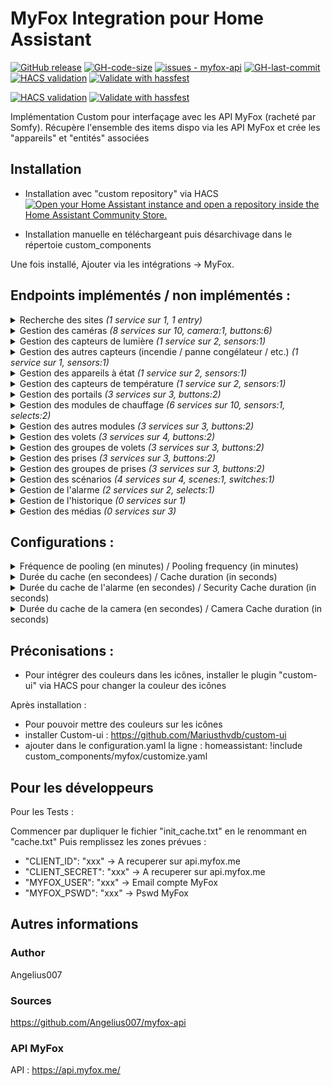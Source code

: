 # MyFox Integration pour Home Assistant
[![GitHub release](https://img.shields.io/github/release/Angelius007/myfox-api?include_prereleases=&sort=semver&color=blue)](https://github.com/Angelius007/myfox-api/releases/)
[![GH-code-size](https://img.shields.io/github/languages/code-size/Angelius007/myfox-api?color=red)](https://github.com/Angelius007/myfox-api)
[![issues - myfox-api](https://img.shields.io/github/issues/Angelius007/myfox-api)](https://github.com/Angelius007/myfox-api/issues)
[![GH-last-commit](https://img.shields.io/github/last-commit/Angelius007/myfox-api?style=flat-square)](https://github.com/Angelius007/myfox-api/commits/main)
[![HACS validation](https://github.com/Angelius007/myfox-api/workflows/HACS%20validation/badge.svg)](https://github.com/Angelius007/myfox-api/actions?query=workflow:"HACS+validation")
[![Validate with hassfest](https://github.com/Angelius007/myfox-api/workflows/Validate%20with%20hassfest/badge.svg)](https://github.com/Angelius007/myfox-api/actions?query=workflow:"Validate+with+hassfest")

[![HACS validation](https://github.com/Angelius007/myfox-api/workflows/HACS%20validation/badge.svg)](https://github.com/Angelius007/myfox-api/actions?query=workflow:"HACS+validation")
[![Validate with hassfest](https://github.com/Angelius007/myfox-api/workflows/Validate%20with%20hassfest/badge.svg)](https://github.com/Angelius007/myfox-api/actions?query=workflow:"Validate+with+hassfest")

Implémentation Custom pour interfaçage avec les API MyFox (racheté par Somfy).
Récupère l'ensemble des items dispo via les API MyFox et crée les "appareils" et "entités" associées

## Installation
- Installation avec "custom repository" via HACS
[![Open your Home Assistant instance and open a repository inside the Home Assistant Community Store.](https://my.home-assistant.io/badges/hacs_repository.svg)](https://my.home-assistant.io/redirect/hacs_repository/?owner=Angelius007&repository=myfox-api)

- Installation manuelle en téléchargeant puis désarchivage dans le répertoie custom_components

Une fois installé, Ajouter via les intégrations -> MyFox.

## Endpoints implémentés / non implémentés :
<details><summary> Recherche des sites <i>(1 service sur 1, 1 entry)</i> </summary>
<p>

*Services*
- /client/site/items : listing des sites de l'utilisateur. Choix du site paramétrable dans HA

*Entry*
- Choix du site ID

</p></details>
<details><summary> Gestion des caméras <i>(8 services sur 10, camera:1, buttons:6)</i> </summary>
<p>

*Services*
- /site/{siteId}/device/camera/items : listing des caméras
- /site/{siteId}/device/{cameraId}/camera/live/start/{protocol} : démarrage d'un live (protocol "hls" implémenté)
- /site/{siteId}/device/{cameraId}/camera/live/extend : pour ajouter 30 sec de live
- /site/{siteId}/device/{cameraId}/camera/live/stop : pour arrêter le live
- /site/{siteId}/device/{cameraId}/camera/preview/take: photo instantané (sert pour la vignette de la caméra)
- /site/{siteId}/device/{cameraId}/camera/recording/start : enregistre une vidéo de 2 min dans le cloud MyFox (nécessite abonnement. Encore dispo ?)
- /site/{siteId}/device/{cameraId}/camera/recording/stop : stop l'enregistrement de la vidéo dans le cloud
- /site/{siteId}/device/{cameraId}/camera/snapshot/take : photo instantané sauvegardé dans le cloud MyFox
- _(not implemented)_ /site/{siteId}/device/{cameraId}/camera/shutter/open : ouverture obturateur caméra (si dispo)
- _(not implemented)_ /site/{siteId}/device/{cameraId}/camera/shutter/close : fermeture obturateur caméra (si dispo)

*Camera*
- Image/Aperçu Caméra
- Stream (protocol *hls*)

*Buttons*
- Snapshot
- Rec Start
- Rec Stop
- Live Start
- Live Extend
- Live Stop

</p></details>
<details><summary> Gestion des capteurs de lumière <i>(1 service sur 2, sensors:1)</i> </summary>
<p>

*Services*
- /site/{siteId}/device/data/light/items : listing des capteurs de lumières
- _(not implemented)_ /site/{siteId}/device/{deviceId}/data/light : historique des capteurs

*Sensors*
- Luminosité/light

</p></details>
<details><summary> Gestion des autres capteurs (incendie / panne congélateur / etc.) <i>(1 service sur 1, sensors:1)</i> </summary>
<p>

*Services*
- /site/{siteId}/device/data/other/items : lising des autres capteurs (incendie / capteur panne congélateur / etc.)

*Sensors*
- Etat capteur

</p></details>
<details><summary> Gestion des appareils à état <i>(1 service sur 2, sensors:1)</i> </summary>
<p>

*Services*
- /site/{siteId}/device/data/state/items : listing des appareils à état
- _(not implemented)_ /site/{siteId}/device/{deviceId}/data/state : récupère l'état d'un appareil

*Sensors*
- Etat capteur

</p></details>
<details><summary> Gestion des capteurs de température <i>(1 service sur 2, sensors:1)</i> </summary>
<p>

*Services*
- /site/{siteId}/device/data/temperature/items : listing des capteurs de température
- _(not implemented)_ /site/{siteId}/device/{deviceId}/data/temperature : historique des capteurs

*Sensors*
- Temperature

</p></details>
<details><summary> Gestion des portails <i>(3 services sur 3, buttons:2)</i> </summary>
<p>

*Services*
- /site/{siteId}/device/gate/items : listing des appareils
- /site/{siteId}/device/{deviceId}/gate/perform/one : action 1 de l'appareil
- /site/{siteId}/device/{deviceId}/gate/perform/two : action 2 de l'appareil

*Buttons*
- Bouton action 1
- Bouton action 2

</p></details>
<details><summary> Gestion des modules de chauffage <i>(6 services sur 10, sensors:1, selects:2)</i> </summary>
<p>

*Services*
- /site/{siteId}/device/heater/items/withthermostat : listing des modules de chauffage avec thermostat
- /site/{siteId}/device/heater/items : listing des modules de chauffage
- _(not implemented)_ /site/{siteId}/device/{deviceId}/heater/auto : positionnement en mode auto du module de chauffage
- _(not implemented)_ /site/{siteId}/device/{deviceId}/heater/away : positionnement en mode absent du module de chauffage
- _(not implemented)_ /site/{siteId}/device/{deviceId}/heater/boost : positionnement en mode boost du module de chauffage
- /site/{siteId}/device/{deviceId}/heater/eco : positionnement en mode eco du module de chauffage
- /site/{siteId}/device/{deviceId}/heater/frost : positionnement en mode frost du module de chauffage
- /site/{siteId}/device/{deviceId}/heater/off : positionnement en mode off du module de chauffage
- /site/{siteId}/device/{deviceId}/heater/on : positionnement en mode confort du module de chauffage
- _(not implemented)_ /site/{siteId}/device/{deviceId}/heater/thermostatoff : positionnement en mode off du module de chauffage

*Sensors*
- Temperature (pour module radiateur avec thermostat)

*Selects*
- Selection programme (ON/OFF/Mode ECO/Mode Hors-Gel)
- Selection programme (ON/OFF/Mode ECO/Mode Hors-Gel) _(inactif:Mode Absent/Mode Auto/Mode Boost/Thermostat OFF)_

</p></details>
<details><summary> Gestion des autres modules <i>(3 services sur 3, buttons:2)</i> </summary>
<p>

*Services*
- /site/{siteId}/device/module/items : listing des modules
- /site/{siteId}/device/{deviceId}/module/perform/one : action 1 de l'appareil
- /site/{siteId}/device/{deviceId}/module/perform/two : action 2 de l'appareil

*Buttons*
- Bouton action 1
- Bouton action 2

</p></details>
<details><summary> Gestion des volets <i>(3 services sur 4, buttons:2)</i> </summary>
<p>

*Services*
- /site/{siteId}/device/shutter/items : listing des modules volets
- /site/{siteId}/device/{deviceId}/shutter/open : volet en position ouverte
- /site/{siteId}/device/{deviceId}/shutter/close : volet en position fermée
- _(not implemented)_ /site/{siteId}/device/{deviceId}/shutter/my : volet en position "favoris"

*Buttons*
- Ouverture volet
- Fermeture volet

</p></details>
<details><summary> Gestion des groupes de volets <i>(3 services sur 3, buttons:2)</i> </summary>
<p>

*Services*
- /site/{siteId}/group/shutter/items : listing des groupes de volets
- /site/{siteId}/group/{groupId}/shutter/open : volets en position ouverte
- /site/{siteId}/group/{groupId}/shutter/close : volets en position fermée

*Buttons*
- Ouverture volet
- Fermeture volet

</p></details>
<details><summary> Gestion des prises <i>(3 services sur 3, buttons:2)</i> </summary>
<p>

*Services*
- /site/{siteId}/device/socket/items : listing des prises connectées
- /site/{siteId}/device/{deviceId}/socket/on : position on
- /site/{siteId}/device/{deviceId}/socket/off : position off

*Buttons*
- Bouton ON
- Bouton OFF

</p></details>
<details><summary> Gestion des groupes de prises <i>(3 services sur 3, buttons:2)</i> </summary>
<p>

*Services*
- /site/{siteId}/group/electric/items : listing des groupements d'appreils électriques
- /site/{siteId}/group/{groupId}/electric/on : position on
- /site/{siteId}/group/{groupId}/electric/off : positionoff

*Buttons*
- Bouton ON
- Bouton OFF

</p></details>
<details><summary> Gestion des scénarios <i>(4 services sur 4, scenes:1, switches:1)</i> </summary>
<p>

*Services*
- /site/{siteId}/scenario/items : listing des scénarios
- /site/{siteId}/scenario/{scenarioId}/play : déclenchement d'un scénario
- /site/{siteId}/scenario/{scenarioId}/enable : activation d'un scénario
- /site/{siteId}/scenario/{scenarioId}/disable : désactivation d'un scénario

*Scenes*
- Déclenchement scénario à la demande

*Switches*
- Activation/Désactivation scénario

</p></details>
<details><summary> Gestion de l'alarme <i>(2 services sur 2, selects:1)</i> </summary>
<p>

*Services*
- /site/{siteId}/security : récupération de l'état de l'alarme
- /site/{siteId}/security/set/{securityLevel} : changement du niveau de sécurité de l'alarme

*Selects*
- Changement niveau alarme (Disarmed/Partial/Armed)

</p></details>
<details><summary> Gestion de l'historique <i>(0 services sur 1)</i> </summary>
<p>

*Services*
- _(not implemented)_ /site/{siteId}/history : historique de la centrale

</p></details>
<details><summary> Gestion des médias <i>(0 services sur 3)</i> </summary>
<p>

*Services*
- _(not implemented)_ /site/{siteId}/library/image/items : listing des photos dans le cloud MyFox
- _(not implemented)_ /site/{siteId}/library/video/items : listing des vidéos dans le cloud MyFox
- _(not implemented)_ /site/{siteId}/library/video/{videoId}/play : lecture d'une viédo du cloud MyFox

</p></details>

## Configurations :

<details><summary>Fréquence de pooling (en minutes) / Pooling frequency (in minutes) </summary>
<p>
Fréquence d'appel des API via le coordinateur. Tous les services de récupération des appareils et de certains capteurs sont mis à jour via ce pooling.
</p></details>

<details><summary>Durée du cache (en secondees) / Cache duration (in seconds) </summary>
<p>
Durée du cache pour les listes d'appareils et capteurs. Si le pooling tente de récupérer des informations avant la fin de durée du cache, l'appel à l'API ne sera pas réalisé et la donnée en cache sera utilisée. (permet de limiter le nombre d'appels aux API MyFox)
</p></details>

<details><summary>Durée du cache de l'alarme (en secondes) / Security Cache duration (in seconds) </summary>
<p>
Durée du cache spécifique à l'alarme (pour récupérer l'état de l'armement)
</p></details>

<details><summary>Durée du cache de la camera (en secondes) / Camera Cache duration (in seconds) </summary>
<p>
Durée du cache spécifique à la caméra (pour récupérer un aperçu des caméras).
</p></details>

## Préconisations :
- Pour intégrer des couleurs dans les icônes, installer le plugin "custom-ui" via HACS pour changer la couleur des icônes

Après installation :
- Pour pouvoir mettre des couleurs sur les icônes
- installer Custom-ui : https://github.com/Mariusthvdb/custom-ui
- ajouter dans le configuration.yaml la ligne : 
        homeassistant: !include custom_components/myfox/customize.yaml

## Pour les développeurs

Pour les Tests :

Commencer par dupliquer le fichier "init_cache.txt" en le renommant en "cache.txt"
Puis remplissez les zones prévues :  
- "CLIENT_ID": "xxx" -> A recuperer sur api.myfox.me
- "CLIENT_SECRET": "xxx" -> A recuperer sur api.myfox.me
- "MYFOX_USER": "xxx" -> Email compte MyFox
- "MYFOX_PSWD": "xxx"  -> Pswd MyFox

## Autres informations

### Author 
Angelius007

### Sources
https://github.com/Angelius007/myfox-api

### API MyFox
API : https://api.myfox.me/
